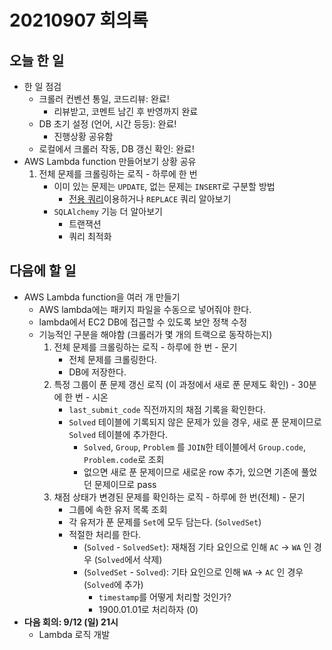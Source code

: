 # 20210907 회의록



## 오늘 한 일

- 한 일 점검
  - 크롤러 컨벤션 통일, 코드리뷰: 완료!
    - 리뷰받고, 코멘트 남긴 후 반영까지 완료
  - DB 초기 설정 (언어, 시간 등등): 완료!
    - 진행상황 공유함
  - 로컬에서 크롤러 작동, DB 갱신 확인: 완료!
- AWS Lambda function 만들어보기 상황 공유
  1. 전체 문제를 크롤링하는 로직 - 하루에 한 번
     - 이미 있는 문제는 `UPDATE`, 없는 문제는 `INSERT`로 구분할 방법
       - [전용 쿼리](https://dev.mysql.com/doc/refman/8.0/en/insert-on-duplicate.html)이용하거나 `REPLACE` 쿼리 알아보기
     - `SQLAlchemy` 기능 더 알아보기
       - 트랜잭션
       - 쿼리 최적화



## 다음에 할 일

- AWS Lambda function을 여러 개 만들기
  - AWS lambda에는 패키지 파일을 수동으로 넣어줘야 한다.
  - lambda에서 EC2 DB에 접근할 수 있도록 보안 정책 수정
  - 기능적인 구분을 해야함 (크롤러가 몇 개의 트랙으로 동작하는지)
    1. 전체 문제를 크롤링하는 로직 - 하루에 한 번 - 문기
       - 전체 문제를 크롤링한다.
       - DB에 저장한다.
    2. 특정 그룹이 푼 문제 갱신 로직 (이 과정에서 새로 푼 문제도 확인) - 30분에 한 번 - 시온
       - `last_submit_code` 직전까지의 채점 기록을 확인한다.
       - `Solved` 테이블에 기록되지 않은 문제가 있을 경우, 새로 푼 문제이므로 `Solved` 테이블에 추가한다.
         - `Solved`, `Group`, `Problem` 를 `JOIN`한 테이블에서 `Group.code`, `Problem.code`로 조회
         - 없으면 새로 푼 문제이므로 새로운 row 추가, 있으면 기존에 풀었던 문제이므로 pass
    3. 채점 상태가 변경된 문제를 확인하는 로직 - 하루에 한 번(전체) - 문기
       - 그룹에 속한 유저 목록 조회
       - 각 유저가 푼 문제를 `Set`에 모두 담는다. (`SolvedSet`)
       - 적절한 처리를 한다.
         - (`Solved` - `SolvedSet`): 재채점 기타 요인으로 인해 `AC` → `WA` 인 경우 (`Solved`에서 삭제)
         - (`SolvedSet` - `Solved`): 기타 요인으로 인해 `WA` → `AC` 인 경우 (`Solved`에 추가)
           - `timestamp`를 어떻게 처리할 것인가?
           - 1900.01.01로 처리하자 (0)
- **다음 회의: 9/12 (일) 21시**
  - Lambda 로직 개발
